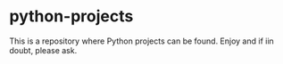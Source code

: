 # python-projects
This is a repository where Python projects can be found. Enjoy and if iin doubt, please ask.
